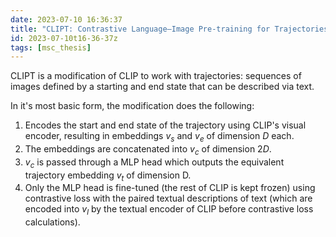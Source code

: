 ```yaml
---
date: 2023-07-10 16:36:37
title: "CLIPT: Contrastive Language–Image Pre-training for Trajectories"
id: 2023-07-10t16-36-37z
tags: [msc_thesis]
---
```


CLIPT is a modification of CLIP to work with trajectories: sequences of images
defined by a starting and end state that can be described via text.

In it's most basic form, the modification does the following:

1. Encodes the start and end state of the trajectory using CLIP's visual
   encoder, resulting in embeddings $v_s$ and $v_e$ of dimension $D$ each.
2. The embeddings are concatenated into $v_c$ of dimension $2D$.
3. $v_c$ is passed through a MLP head which outputs the equivalent trajectory
   embedding $v_t$ of dimension D.
4. Only the MLP head is fine-tuned (the rest of CLIP is kept frozen) using
   contrastive loss with the paired textual descriptions of text (which are
   encoded into $v_l$ by the textual encoder of CLIP before contrastive loss
   calculations).
